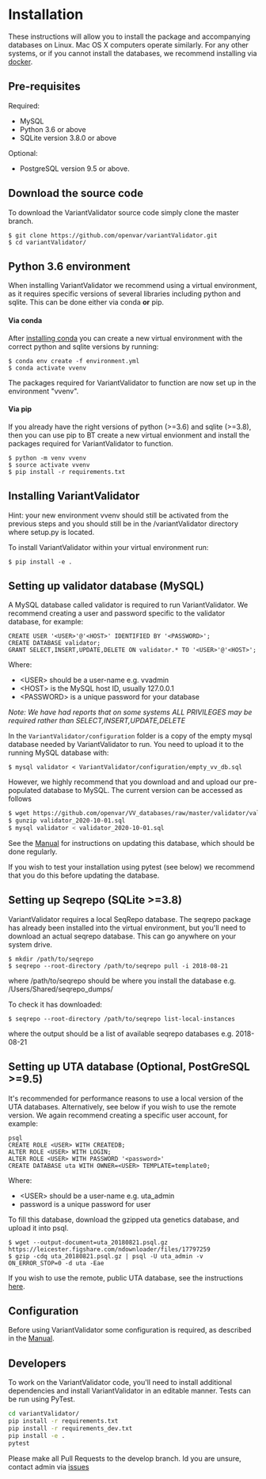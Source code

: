 # Installation

These instructions will allow you to install the package and accompanying databases on Linux. Mac OS X computers operate similarly.
For any other systems, or if you cannot install the databases, we recommend installing via [docker](DOCKER.md).

## Pre-requisites

Required:
* MySQL
* Python 3.6 or above
* SQLite version 3.8.0 or above

Optional:
* PostgreSQL version 9.5 or above. 

## Download the source code

To download the VariantValidator source code simply clone the master branch.

```
$ git clone https://github.com/openvar/variantValidator.git
$ cd variantValidator/
```

## Python 3.6 environment

When installing VariantValidator we recommend using a virtual environment, as it requires specific versions of several libraries including python and sqlite. This can be done either via conda **or** pip.

#### Via conda  
After [installing conda](https://docs.conda.io/projects/conda/en/latest/user-guide/install/) you can create a new virtual environment with the correct python and sqlite versions by running:
```
$ conda env create -f environment.yml
$ conda activate vvenv
```
The packages required for VariantValidator to function are now set up in the environment "vvenv".

#### Via pip

If you already have the right versions of python (>=3.6) and sqlite (>=3.8), then you can use pip to BT create a new virtual envionment and install the packages required for VariantValidator to function.

```
$ python -m venv vvenv
$ source activate vvenv
$ pip install -r requirements.txt
```

## Installing VariantValidator

Hint: your new environment vvenv should still be activated from the previous steps and you should still be in the /variantValidator directory where setup.py is located.

To install VariantValidator within your virtual environment run:
```
$ pip install -e .
```

## Setting up validator database (MySQL)

A MySQL database called validator is required to run VariantValidator. We recommend creating a user and password specific to the
validator database, for example:

```mysql
CREATE USER '<USER>'@'<HOST>' IDENTIFIED BY '<PASSWORD>';
CREATE DATABASE validator;
GRANT SELECT,INSERT,UPDATE,DELETE ON validator.* TO '<USER>'@'<HOST>';
```
Where:
- \<USER\> should be a user-name e.g. vvadmin
- \<HOST\> is the MySQL host ID, usually 127.0.0.1
- \<PASSWORD\> is a unique password for your database

*Note: We have had reports that on some systems ALL PRIVILEGES may be required rather than SELECT,INSERT,UPDATE,DELETE*

In the `VariantValidator/configuration` folder is a copy of the empty mysql database needed by VariantValidator to run. You need to upload it to the running MySQL database with:
```
$ mysql validator < VariantValidator/configuration/empty_vv_db.sql 
```
However, we highly recommend that you download and and upload our pre-populated database to MySQL. The current version can be accessed as follows

```bash
$ wget https://github.com/openvar/VV_databases/raw/master/validator/validator_2020-10-01.sql
$ gunzip validator_2020-10-01.sql
$ mysql validator < validator_2020-10-01.sql
```

See the [Manual](MANUAL.md) for instructions on updating this database, which should be done regularly.

If you wish to test your installation using pytest (see below) we recommend that you do this before updating the database. 

## Setting up Seqrepo (SQLite >=3.8)

VariantValidator requires a local SeqRepo database. The seqrepo package has already been installed into the virtual environment, but you'll need to download an actual seqrepo database. This can go anywhere on your system drive.

```
$ mkdir /path/to/seqrepo
$ seqrepo --root-directory /path/to/seqrepo pull -i 2018-08-21
```
where /path/to/seqrepo should be where you install the database e.g. /Users/Shared/seqrepo_dumps/

To check it has downloaded:
```
$ seqrepo --root-directory /path/to/seqrepo list-local-instances
```
where the output should be a list of available seqrepo databases e.g. 2018-08-21

## Setting up UTA database (Optional, PostGreSQL >=9.5)

It's recommended for performance reasons to use a local version of the UTA databases. Alternatively, see below if you wish to use the remote version.
We again recommend creating a specific user account, for example:

```
psql
CREATE ROLE <USER> WITH CREATEDB;
ALTER ROLE <USER> WITH LOGIN;
ALTER ROLE <USER> WITH PASSWORD '<password>'
CREATE DATABASE uta WITH OWNER=<USER> TEMPLATE=template0;
```
Where:
- \<USER\> should be a user-name e.g. uta_admin
- password is a unique password for user

To fill this database, download the gzipped uta genetics database, and upload it into psql.
```
$ wget --output-document=uta_20180821.psql.gz https://leicester.figshare.com/ndownloader/files/17797259
$ gzip -cdq uta_20180821.psql.gz | psql -U uta_admin -v ON_ERROR_STOP=0 -d uta -Eae
```

If you wish to use the remote, public UTA database, see the instructions [here](https://github.com/biocommons/uta#accessing-the-public-uta-instance).

## Configuration

Before using VariantValidator some configuration is required, as described in the [Manual](MANUAL.md).

## Developers

To work on the VariantValidator code, you'll need to install additional dependencies and install VariantValidator in an editable manner. Tests can be run using PyTest.

```bash
cd variantValidator/
pip install -r requirements.txt
pip install -r requirements_dev.txt
pip install -e .
pytest
```
  
Please make all Pull Requests to the develop branch. Id you are unsure, contact admin via [issues](https://github.com/openvar/variantValidator/issues)
